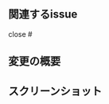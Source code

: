 
<!-- ベースブランチがあっているか確認してください。 -->

## 関連するissue
<!-- 任意 -->

close #

## 変更の概要


## スクリーンショット
<!-- 任意 -->


